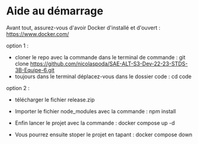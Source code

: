 # Aide au démarrage

Avant tout, assurez-vous d'avoir Docker d'installé et d'ouvert : https://www.docker.com/

 option 1 :
* cloner le repo avec la commande dans le terminal de commande : git clone https://github.com/nicolaspoda/SAE-ALT-S3-Dev-22-23-STDS-3B-Equipe-6.git
* toujours dans le terminal déplacez-vous dans le dossier code : cd code

 option 2 : 
* télécharger le fichier release.zip



* Importer le fichier node_modules avec la commande : npm install
* Enfin lancer le projet avec la commande : docker compose up -d

* Vous pourrez ensuite stoper le projet en tapant : docker compose down



